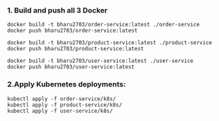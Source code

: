 ### 1. Build and push all 3 Docker 
```
docker build -t bharu2703/order-service:latest ./order-service
docker push bharu2703/order-service:latest

docker build -t bharu2703/product-service:latest ./product-service
docker push bharu2703/product-service:latest

docker build -t bharu2703/user-service:latest ./user-service
docker push bharu2703/user-service:latest
```

### 2.Apply Kubernetes deployments:

```
kubectl apply -f order-service/k8s/
kubectl apply -f product-service/k8s/
kubectl apply -f user-service/k8s/
```

